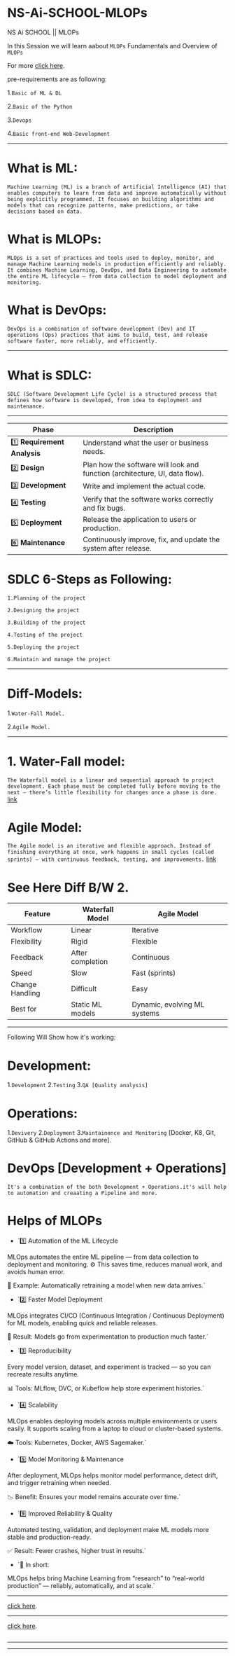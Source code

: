 # NS-Ai-SCHOOL-MLOPs
NS Ai SCHOOL || MLOPs

In this Session we will learn aabout `MLOPs` Fundamentals and Overview of `MLOPs`

For more [click here](https://www.youtube.com/watch?v=jpU8F0M5axo&list=PLmQAMKHKeLZ9iaLWBULDE_hiPtOiHiDz0&index=2).

pre-requirements are as following:

1.`Basic of ML & DL`

2.`Basic of the Python`

3.`Devops`

4.`Basic front-end Web-Development`


-----------------------------------------------------
# What is ML:
`Machine Learning (ML) is a branch of Artificial Intelligence (AI) that enables computers to learn from data and improve automatically without being explicitly programmed.
It focuses on building algorithms and models that can recognize patterns, make predictions, or take decisions based on data.`

# What is MLOPs:  
`MLOps is a set of practices and tools used to deploy, monitor, and manage Machine Learning models in production efficiently and reliably.
It combines Machine Learning, DevOps, and Data Engineering to automate the entire ML lifecycle — from data collection to model deployment and monitoring.`

# What is DevOps:
`DevOps is a combination of software development (Dev) and IT operations (Ops) practices that aims to build, test, and release software faster, more reliably, and efficiently.` 

-----------------------------------------------------
# What is SDLC:
`SDLC (Software Development Life Cycle) is a structured process that defines how software is developed, from idea to deployment and maintenance.`

---------------------------------------------------

| Phase                        | Description                                                                 |
| ---------------------------- | --------------------------------------------------------------------------- |
| 1️⃣ **Requirement Analysis** | Understand what the user or business needs.                                 |
| 2️⃣ **Design**               | Plan how the software will look and function (architecture, UI, data flow). |
| 3️⃣ **Development**          | Write and implement the actual code.                                        |
| 4️⃣ **Testing**              | Verify that the software works correctly and fix bugs.                      |
| 5️⃣ **Deployment**           | Release the application to users or production.                             |
| 6️⃣ **Maintenance**          | Continuously improve, fix, and update the system after release.             |

# SDLC 6-Steps as Following:

`1.Planning of the project`

`2.Designing the project`

`3.Building of the project`

`4.Testing of the project`

`5.Deploying the project`

`6.Maintain and manage the project`


-----------------------------------------------------
# Diff-Models:

1.`Water-Fall Model.`

2.`Agile Model.`

-----------------------------------------------------
# 1. Water-Fall model: 
`The Waterfall model is a linear and sequential approach to project development.
Each phase must be completed fully before moving to the next — there’s little flexibility for changes once a phase is done.` [link](https://www.scaler.com/topics/images/several-consecutive-phases-of-the-classical-waterfall-model.webp)


# Agile Model:
`The Agile model is an iterative and flexible approach.
Instead of finishing everything at once, work happens in small cycles (called sprints) — with continuous feedback, testing, and improvements.`  [link](https://media.geeksforgeeks.org/wp-content/uploads/20230209142829/Capture-660.PNG)



# See Here Diff B/W 2.

| Feature         | **Waterfall Model** | **Agile Model**              |
| --------------- | ------------------- | ---------------------------- |
| Workflow        | Linear              | Iterative                    |
| Flexibility     | Rigid               | Flexible                     |
| Feedback        | After completion    | Continuous                   |
| Speed           | Slow                | Fast (sprints)               |
| Change Handling | Difficult           | Easy                         |
| Best for        | Static ML models    | Dynamic, evolving ML systems |


-----------------------------------------------------
Following Will Show how it's working:
# Development:

1.`Development`
2.`Testing`
3.`QA [Quality analysis]`

# Operations:

1.`Devivery`
2.`Deployment`
3.`Maintainence and Monitoring`  [Docker, K8, Git, GitHub & GitHub Actions and more].

# DevOps [Development + Operations]
`It's a combination of the both Development + Operations.it's will help to automation and creaating a Pipeline and more.`

# Helps of MLOPs

* `1️⃣ Automation of the ML Lifecycle

MLOps automates the entire ML pipeline — from data collection to deployment and monitoring.
⚙️ This saves time, reduces manual work, and avoids human error.

🧠 Example: Automatically retraining a model when new data arrives.`


* `2️⃣ Faster Model Deployment

MLOps integrates CI/CD (Continuous Integration / Continuous Deployment) for ML models, enabling quick and reliable releases.

🚀 Result: Models go from experimentation to production much faster.`


* `3️⃣ Reproducibility

Every model version, dataset, and experiment is tracked — so you can recreate results anytime.

📊 Tools: MLflow, DVC, or Kubeflow help store experiment histories.`


* `4️⃣ Scalability

MLOps enables deploying models across multiple environments or users easily.
It supports scaling from a laptop to cloud or cluster-based systems.

☁️ Tools: Kubernetes, Docker, AWS Sagemaker.`


* `5️⃣ Model Monitoring & Maintenance

After deployment, MLOps helps monitor model performance, detect drift, and trigger retraining when needed.

📉 Benefit: Ensures your model remains accurate over time.`


* `9️⃣ Improved Reliability & Quality

Automated testing, validation, and deployment make ML models more stable and production-ready.

✅ Result: Fewer crashes, higher trust in results.`


* `🧩 In short:

MLOps helps bring Machine Learning from “research” to “real-world production” — reliably, automatically, and at scale.`

-----------------------------------------------------

[click here]().

-----------------------------------------------------

[click here]().


`````````````

`````````````



------------------------------



--------------------------------